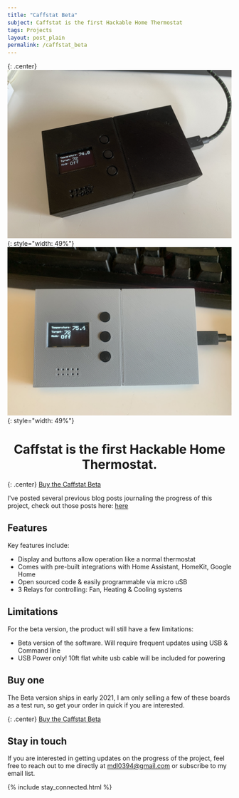 ```yaml
---
title: "Caffstat Beta"
subject: Caffstat is the first Hackable Home Thermostat
tags: Projects
layout: post_plain
permalink: /caffstat_beta
---
```


<script src="https://gumroad.com/js/gumroad.js"></script>

{: .center}
![/images/caffstat/black.jpeg](/images/caffstat/black.jpeg){: style="width: 49%"}
![/images/caffstat/black.jpeg](/images/caffstat/grey.jpeg){: style="width: 49%"}

<h1 style="text-align: center;">Caffstat is the first Hackable Home Thermostat.</h1>

{: .center}
<a class="gumroad-button" href="https://gum.co/caffstat">Buy the Caffstat Beta</a>

I've posted several previous blog posts journaling the progress of this project, check out those posts here: [here](/2020/12/27/Building-my-own-HomeKit-Thermostat-v1.html)

## Features

Key features include:

 - Display and buttons allow operation like a normal thermostat
 - Comes with pre-built integrations with Home Assistant, HomeKit, Google Home
 - Open sourced code & easily programmable via micro uSB
 - 3 Relays for controlling: Fan, Heating & Cooling systems

## Limitations

For the beta version, the product will still have a few limitations:

 - Beta version of the software. Will require frequent updates using USB & Command line
 - USB Power only! 10ft flat white usb cable will be included for powering

## Buy one

The Beta version ships in early 2021, I am only selling a few of these boards as a
test run, so get your order in quick if you are interested.

{: .center}
<a class="gumroad-button" href="https://gum.co/caffstat">Buy the Caffstat Beta</a>

## Stay in touch

If you are interested in getting updates on the progress of the project, feel free
to reach out to me directly at mdl0394@gmail.com or subscribe to my email list.

{% include stay_connected.html %}
